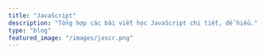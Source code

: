 ```yaml
---
title: "JavaScript"
description: "Tổng hợp các bài viết học JavaScript chi tiết, dễ hiểu."
type: "blog"
featured_image: "/images/jascr.png"
---
```


